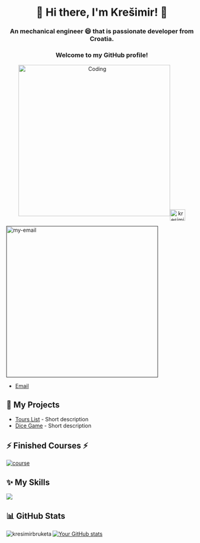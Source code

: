 
<!--
**kresimirbruketa/kresimirbruketa** is a ✨ _special_ ✨ repository because its `README.md` (this file) appears on your GitHub profile.

Here are some ideas to get you started:

- 🔭 I’m currently working on ...
- 🌱 I’m currently learning ...
- 👯 I’m looking to collaborate on ...
- 🤔 I’m looking for help with ...
- 💬 Ask me about ...
- 📫 How to reach me: ...
- 😄 Pronouns: ..
- ⚡ Fun fact: ...

## 👯 I’m looking to collaborate on

- Open source projects
- [Specific Types of Projects]

<p><img align="left" src="https://github-readme-stats.vercel.app/api/top-langs?username=kresimirbruketa&show_icons=true&locale=en&layout=compact&theme=tokyonight" alt="kresimirbruketa" /></p>

<p>&nbsp;<img align="center" src="https://github-readme-stats.vercel.app/api?username=kresimirbruketa&show_icons=true&locale=en&theme=tokyonight" alt="kresimirbruketa" /></p>
-->

<h1 align="center">👋 Hi there, I'm Krešimir! 👋</h1>

<h3 align="center">An mechanical engineer 😄 that is passionate developer from Croatia. </h3>
<h3 align="center">Welcome to my GitHub profile!</h3>

<p align="center">
<img  alt="Coding" width="400" src="https://cdn.dribbble.com/users/730703/screenshots/6581243/avento.gif>
</p>

<h2>🔧 Technologies & Tools</h2>

- Programming Languages: JavaScript
- Web Technologies: HTML, CSS, React
- Databases: MongoDB
- Tools: Git, VSCode

<h2>🌱 I’m currently learning</h2>

-  React  

<h2>📫 Contact me </h2>

<p align=left>
<a href="https://www.linkedin.com/in/kre%C5%A1imir-bruketa-b94254137/" target="blank"><img align="center" src="
" alt="kresimir-linkedin" height="30" width="40" /></a>

<a href="" target="blank"><img align="center" src="https://raw.githubusercontent.com/rahuldkjain/github-profile-readme-generator/master/src/images/icons/Social/email-alt.svg" alt="my-email" width="400" /></a>

- [Email](mailto:kresimir.bruketa@gmail.com)
</p>

<h2> 🚀 My Projects </h2>

- [Tours List]([(https://kresimirbruketa.github.io/ToursList/)]) - Short description
- [Dice Game]([(https://kresimirbruketa.github.io/dicegame/)]) - Short description

 <h2> ⚡ Finished Courses ⚡ </h2>

<a href="https://www.udemy.com/course/the-complete-web-development-bootcamp/"><img src="https://img-b.udemycdn.com/course/750x422/1565838_e54e_18.jpg" alt="course"/></a>

<h2> ✨ My Skills </h2>
	<p >
		<a href="https://skillicons.dev">
		  <img src="https://skillicons.dev/icons?i=js,html,css,react,nodejs,mongodb" />
		</a>
	  </p>


<h2>📊 GitHub Stats </h2>

<p><img align="left" src="https://github-readme-stats.vercel.app/api/top-langs?username=kresimirbruketa&show_icons=true&locale=en&layout=compact&theme=tokyonight" alt="kresimirbruketa" /></p>

[![Your GitHub stats](https://github-readme-stats.vercel.app/api?username=kresimirbruketa&show_icons=true&theme=radical)](https://github.com/kresimirbruketa)




